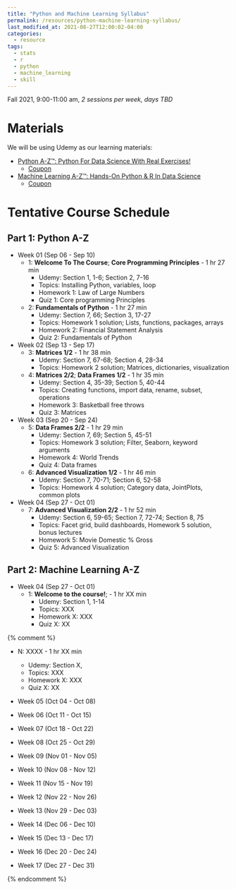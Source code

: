 ```yaml
---
title: "Python and Machine Learning Syllabus"
permalink: /resources/python-machine-learning-syllabus/
last_modified_at: 2021-08-27T12:00:02-04:00
categories:
  - resource
tags:
  - stats
  - r
  - python
  - machine_learning
  - skill
---
```


Fall 2021, 9:00-11:00 am, *2 sessions per week, days TBD*

# Materials
We will be using Udemy as our learning materials:
- [Python A-Z™: Python For Data Science With Real Exercises!](https://www.udemy.com/course/python-coding/)
	- [Coupon](https://www.best-course-online.com/?s=Python+For+Data+Science+With+Real+Exercises%21)
- [Machine Learning A-Z™: Hands-On Python & R In Data Science](https://www.udemy.com/course/machinelearning/)
    - [Coupon](https://www.best-course-online.com/reviews/udemy-machine-learning-a-z-hands-on-python-and-r-in-data-science-coupon/)

# Tentative Course Schedule
## Part 1: Python A-Z
- Week 01 (Sep 06 - Sep 10)
  - 1: **Welcome To The Course**; **Core Programming Principles** - 1 hr 27 min
    - Udemy: Section 1, 1-6; Section 2, 7-16
	- Topics: Installing Python, variables, loop
	- Homework 1: Law of Large Numbers
	- Quiz 1: Core programming Principles
  - 2: **Fundamentals of Python** - 1 hr 27 min
    - Udemy: Section 7, 66; Section 3, 17-27
    - Topics: Homework 1 solution; Lists, functions, packages, arrays
    - Homework 2: Financial Statement Analysis
    - Quiz 2: Fundamentals of Python
- Week 02 (Sep 13 - Sep 17)
  - 3: **Matrices 1/2** - 1 hr 38 min
    - Udemy: Section 7, 67-68; Section 4, 28-34
	- Topics: Homework 2 solution; Matrices, dictionaries, visualization
  - 4: **Matrices 2/2**; **Data Frames 1/2** - 1 hr 35 min
    - Udemy: Section 4, 35-39; Section 5, 40-44
	- Topics: Creating functions, import data, rename, subset, operations
	- Homework 3: Basketball free throws
	- Quiz 3: Matrices
- Week 03 (Sep 20 - Sep 24)
  - 5: **Data Frames 2/2** - 1 hr 29 min
    - Udemy: Section 7, 69; Section 5, 45-51
	- Topics: Homework 3 solution; Filter, Seaborn, keyword arguments
	- Homework 4: World Trends
	- Quiz 4: Data frames
  - 6: **Advanced Visualization 1/2** - 1 hr 46 min
    - Udemy: Section 7, 70-71; Section 6, 52-58
	- Topics: Homework 4 solution; Category data, JointPlots, common plots
- Week 04 (Sep 27 - Oct 01)	
  - 7: **Advanced Visualization 2/2** - 1 hr 52 min
    - Udemy: Section 6, 59-65; Section 7, 72-74; Section 8, 75
	- Topics: Facet grid, build dashboards, Homework 5 solution, bonus lectures
	- Homework 5: Movie Domestic % Gross
	- Quiz 5: Advanced Visualization
## Part 2: Machine Learning A-Z
- Week 04 (Sep 27 - Oct 01)
  - 1: **Welcome to the course!**; - 1 hr XX min
    - Udemy: Section 1, 1-14 
	- Topics: XXX
	- Homework X: XXX
	- Quiz X: XX




	
{% comment %}	



  - N: XXXX - 1 hr XX min
    - Udemy: Section X, 
	- Topics: XXX
	- Homework X: XXX
	- Quiz X: XX







- Week 05 (Oct 04 - Oct 08)

- Week 06 (Oct 11 - Oct 15)

- Week 07 (Oct 18 - Oct 22)

- Week 08 (Oct 25 - Oct 29)

- Week 09 (Nov 01 - Nov 05)

- Week 10 (Nov 08 - Nov 12)

- Week 11 (Nov 15 - Nov 19)

- Week 12 (Nov 22 - Nov 26)

- Week 13 (Nov 29 - Dec 03)

- Week 14 (Dec 06 - Dec 10)

- Week 15 (Dec 13 - Dec 17)

- Week 16 (Dec 20 - Dec 24)

- Week 17 (Dec 27 - Dec 31)

{% endcomment %}